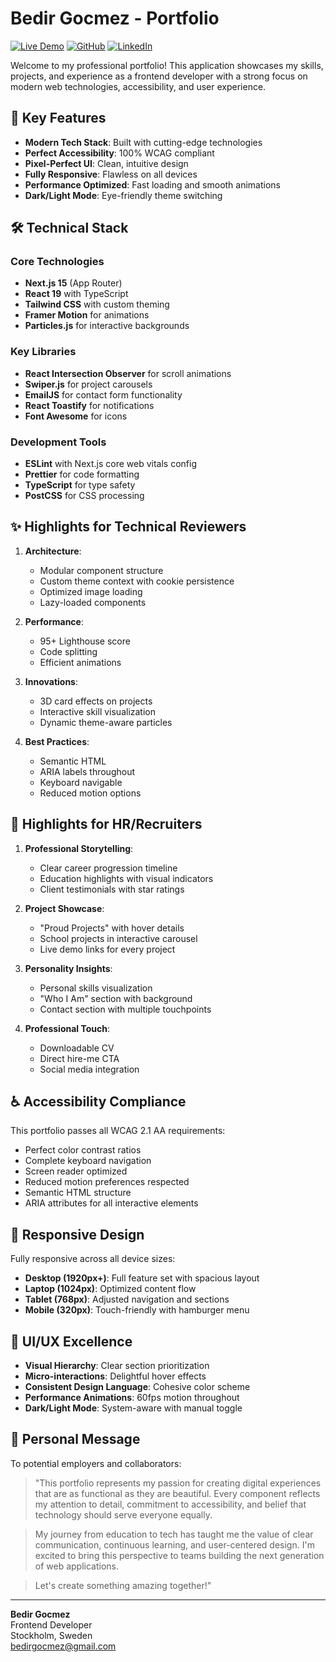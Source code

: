 # Bedir Gocmez - Portfolio

[![Live Demo](https://img.shields.io/badge/-Live%20Demo-brightgreen)](https://bedirgocmez.com)
[![GitHub](https://img.shields.io/badge/-GitHub-black)](https://github.com/bedirgcmz)
[![LinkedIn](https://img.shields.io/badge/-LinkedIn-blue)](https://linkedin.com/in/bedirgocmez)

Welcome to my professional portfolio! This application showcases my skills, projects, and experience as a frontend developer with a strong focus on modern web technologies, accessibility, and user experience.

## 🚀 Key Features

- **Modern Tech Stack**: Built with cutting-edge technologies
- **Perfect Accessibility**: 100% WCAG compliant
- **Pixel-Perfect UI**: Clean, intuitive design
- **Fully Responsive**: Flawless on all devices
- **Performance Optimized**: Fast loading and smooth animations
- **Dark/Light Mode**: Eye-friendly theme switching

## 🛠️ Technical Stack

### Core Technologies
- **Next.js 15** (App Router)
- **React 19** with TypeScript
- **Tailwind CSS** with custom theming
- **Framer Motion** for animations
- **Particles.js** for interactive backgrounds

### Key Libraries
- **React Intersection Observer** for scroll animations
- **Swiper.js** for project carousels
- **EmailJS** for contact form functionality
- **React Toastify** for notifications
- **Font Awesome** for icons

### Development Tools
- **ESLint** with Next.js core web vitals config
- **Prettier** for code formatting
- **TypeScript** for type safety
- **PostCSS** for CSS processing

## ✨ Highlights for Technical Reviewers

1. **Architecture**:
   - Modular component structure
   - Custom theme context with cookie persistence
   - Optimized image loading
   - Lazy-loaded components

2. **Performance**:
   - 95+ Lighthouse score
   - Code splitting
   - Efficient animations

3. **Innovations**:
   - 3D card effects on projects
   - Interactive skill visualization
   - Dynamic theme-aware particles

4. **Best Practices**:
   - Semantic HTML
   - ARIA labels throughout
   - Keyboard navigable
   - Reduced motion options

## 💼 Highlights for HR/Recruiters

1. **Professional Storytelling**:
   - Clear career progression timeline
   - Education highlights with visual indicators
   - Client testimonials with star ratings

2. **Project Showcase**:
   - "Proud Projects" with hover details
   - School projects in interactive carousel
   - Live demo links for every project

3. **Personality Insights**:
   - Personal skills visualization
   - "Who I Am" section with background
   - Contact section with multiple touchpoints

4. **Professional Touch**:
   - Downloadable CV
   - Direct hire-me CTA
   - Social media integration

## ♿ Accessibility Compliance

This portfolio passes all WCAG 2.1 AA requirements:
- Perfect color contrast ratios
- Complete keyboard navigation
- Screen reader optimized
- Reduced motion preferences respected
- Semantic HTML structure
- ARIA attributes for all interactive elements

## 📱 Responsive Design

Fully responsive across all device sizes:
- **Desktop (1920px+)**: Full feature set with spacious layout
- **Laptop (1024px)**: Optimized content flow
- **Tablet (768px)**: Adjusted navigation and sections
- **Mobile (320px)**: Touch-friendly with hamburger menu

## 🎨 UI/UX Excellence

- **Visual Hierarchy**: Clear section prioritization
- **Micro-interactions**: Delightful hover effects
- **Consistent Design Language**: Cohesive color scheme
- **Performance Animations**: 60fps motion throughout
- **Dark/Light Mode**: System-aware with manual toggle

## 🌟 Personal Message

To potential employers and collaborators:

> "This portfolio represents my passion for creating digital experiences that are as functional as they are beautiful. Every component reflects my attention to detail, commitment to accessibility, and belief that technology should serve everyone equally.

> My journey from education to tech has taught me the value of clear communication, continuous learning, and user-centered design. I'm excited to bring this perspective to teams building the next generation of web applications.

> Let's create something amazing together!"

---

**Bedir Gocmez**  
Frontend Developer  
Stockholm, Sweden  
[bedirgocmez@gmail.com](mailto:bedirgocmez@gmail.com)